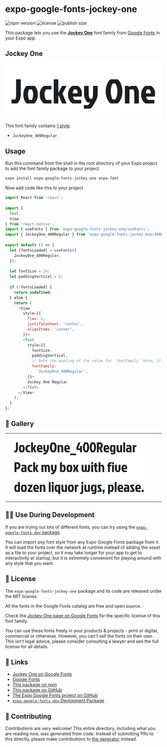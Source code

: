 # expo-google-fonts-jockey-one

![npm version](https://flat.badgen.net/npm/v/expo-google-fonts-jockey-one)
![license](https://flat.badgen.net/github/license/expo/google-fonts)
![publish size](https://flat.badgen.net/packagephobia/install/expo-google-fonts-jockey-one)

This package lets you use the [**Jockey One**](https://fonts.google.com/specimen/Jockey+One) font family from [Google Fonts](https://fonts.google.com/) in your Expo app.

## Jockey One

![Jockey One](./font-family.png)

This font family contains [1 style](#-gallery).

- `JockeyOne_400Regular`

## Usage

Run this command from the shell in the root directory of your Expo project to add the font family package to your project
```sh
expo install expo-google-fonts-jockey-one expo-font
```

Now add code like this to your project
```js
import React from 'react';

import {
  Text,
  View,
} from 'react-native';
import { useFonts } from 'expo-google-fonts-jockey-one/useFonts';
import { JockeyOne_400Regular } from 'expo-google-fonts-jockey-one/400Regular';

export default () => {
  let [fontsLoaded] = useFonts({
    JockeyOne_400Regular,
  });

  let fontSize = 24;
  let paddingVertical = 6;

  if (!fontsLoaded) {
    return undefined;
  } else {
    return (
      <View
        style={{
          flex: 1,
          justifyContent: 'center',
          alignItems: 'center',
        }}>
        <Text
          style={{
            fontSize,
            paddingVertical,
            // Note the quoting of the value for `fontFamily` here; it expects a string!
            fontFamily:
              'JockeyOne_400Regular',
          }}>
          Jockey One Regular
        </Text>
      </View>
    );
  }
};

```

## 🔡 Gallery


||||
|-|-|-|
|![JockeyOne_400Regular](.//400Regular/JockeyOne_400Regular.ttf.png)||||


## 👩‍💻 Use During Development

If you are trying out lots of different fonts, you can try using the [`expo-google-fonts-dev` package](https://github.com/freeboub/google-fonts/tree/master/font-packages/dev#readme).

You can import *any* font style from any Expo Google Fonts package from it. It will load the fonts
over the network at runtime instead of adding the asset as a file to your project, so it may take longer
for your app to get to interactivity at startup, but it is extremely convenient
for playing around with any style that you want.

## 📖 License

The `expo-google-fonts-jockey-one` package and its code are released under the MIT license.

All the fonts in the Google Fonts catalog are free and open source.

Check the [Jockey One page on Google Fonts](https://fonts.google.com/specimen/Jockey+One) for the specific license of this font family.

You can use these fonts freely in your products & projects - print or digital, commercial or otherwise. However, you can't sell the fonts on their own. This isn't legal advice, please consider consulting a lawyer and see the full license for all details.

## 🔗 Links

- [Jockey One on Google Fonts](https://fonts.google.com/specimen/Jockey+One)
- [Google Fonts](https://fonts.google.com/)
- [This package on npm](https://www.npmjs.com/package/expo-google-fonts-jockey-one)
- [This package on GitHub](https://github.com/freeboub/google-fonts/tree/master/font-packages/jockey-one)
- [The Expo Google Fonts project on GitHub](https://github.com/freeboub/google-fonts)
- [`expo-google-fonts-dev` Devlopment Package](https://github.com/freeboub/google-fonts/tree/master/font-packages/dev)

## 🤝 Contributing

Contributions are very welcome! This entire directory, including what you are reading now, was generated from code. Instead of submitting PRs to this directly, please make contributions to [the generator](https://github.com/freeboub/google-fonts/tree/master/packages/generator) instead.
